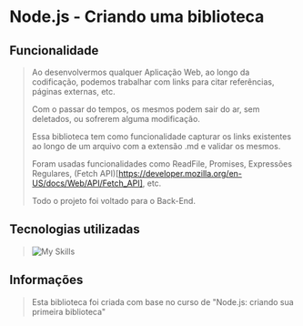 # Node.js - Criando uma biblioteca
## Funcionalidade
> Ao desenvolvermos qualquer Aplicação Web, ao longo da codificação, podemos trabalhar com links para citar referências, páginas externas, etc.
> 
> Com o passar do tempos, os mesmos podem sair do ar, sem deletados, ou sofrerem alguma modificação.
> 
> Essa biblioteca tem como funcionalidade capturar os links existentes ao longo de um arquivo com a extensão .md e validar os mesmos.
>
> Foram usadas funcionalidades como ReadFile, Promises, Expressões Regulares, (Fetch API)[https://developer.mozilla.org/en-US/docs/Web/API/Fetch_API], etc.
>
> Todo o projeto foi voltado para o Back-End.
## Tecnologias utilizadas
> ![My Skills](https://skillicons.dev/icons?i=vscode,js,nodejs)
## Informações
> Esta biblioteca foi criada com base no curso de "Node.js: criando sua primeira biblioteca"
